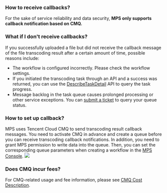 ### How to receive callbacks?

For the sake of service reliability and data security, **MPS only supports callback notification based on CMQ.**

### What if I don't receive callbacks?

If you successfully uploaded a file but did not receive the callback message of the file transcoding result after a certain amount of time, possible reasons include:

  - The workflow is configured incorrectly. Please check the workflow settings.
  - If you initiated the transcoding task through an API and a success was returned, you can use the [DescribeTaskDetail](https://intl.cloud.tencent.com/document/product/1041/33497) API to query the task progress.
  - Message backlog in the task queue causes prolonged processing or other service exceptions. You can [submit a ticket](https://cloud.tencent.com/workorder/category) to query your queue status.

### How to set up callback?

MPS uses Tencent Cloud CMQ to send transcoding result callback messages. You need to activate CMQ in advance and create a queue before you can receive transcoding callback notifications. In addition, you need to grant MPS permission to write data into the queue. Then, you can set the corresponding queue parameters when creating a workflow in the [MPS Console](https://console.cloud.tencent.com/mps).
![](https://main.qcloudimg.com/raw/e8ddd4a8c75523e9de0dc8745d1a0145.png)

### Does CMQ incur fees?

For CMQ-related usage and fee information, please see [CMQ Cost Description](https://intl.cloud.tencent.com/document/product/406/13648).
